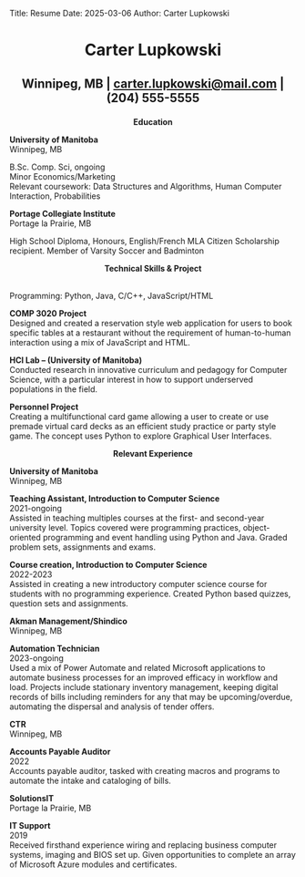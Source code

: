 Title: Resume
Date: 2025-03-06
Author: Carter Lupkowski

# <p align="center">Carter Lupkowski</p>
## <p align="center">Winnipeg, MB | carter.lupkowski@mail.com | (204) 555-5555</p>
**<p align="center">Education</p>**
**University of Manitoba**  
Winnipeg, MB  

B.Sc. Comp. Sci, ongoing  
Minor Economics/Marketing  
Relevant coursework: Data Structures and Algorithms, Human Computer Interaction, Probabilities  

**Portage Collegiate Institute**  
Portage la Prairie, MB  

High School Diploma, Honours, English/French 
MLA Citizen Scholarship recipient. Member of Varsity Soccer and Badminton  

**<p align="center">Technical Skills & Project</p>**  
Programming: Python, Java, C/C++, JavaScript/HTML  

**COMP 3020 Project**  
Designed and created a reservation style web application for users to book specific tables at a restaurant without the requirement of human-to-human interaction using a mix of JavaScript and HTML.  

**HCI Lab – (University of Manitoba)**  
Conducted research in innovative curriculum and pedagogy for Computer Science, with a particular interest in how to support underserved populations in the field.  

**Personnel Project**  
Creating a multifunctional card game allowing a user to create or use premade virtual card decks as an efficient study practice or party style game. The concept uses Python to explore Graphical User Interfaces.  

**<p align="center">Relevant Experience</p>**
**University of Manitoba**  
Winnipeg, MB  

**Teaching Assistant, Introduction to Computer Science**  
2021-ongoing  
Assisted in teaching multiples courses at the first- and second-year university level. Topics covered were programming practices, object-oriented programming and event handling using Python and Java. Graded problem sets, assignments and exams.  

**Course creation, Introduction to Computer Science**  
2022-2023  
Assisted in creating a new introductory computer science course for students with no programming experience. Created Python based quizzes, question sets and assignments.  

**Akman Management/Shindico**  
Winnipeg, MB  

**Automation Technician**  
2023-ongoing  
Used a mix of Power Automate and related Microsoft applications to automate business processes for an improved efficacy in workflow and load. Projects include stationary inventory management, keeping digital records of bills including reminders for any that may be upcoming/overdue, automating the dispersal and analysis of tender offers.  

**CTR**  
Winnipeg, MB  

**Accounts Payable Auditor**  
2022  
Accounts payable auditor, tasked with creating macros and programs to automate the intake and cataloging of bills.  

**SolutionsIT**  
Portage la Prairie, MB  

**IT Support**  
2019  
Received firsthand experience wiring and replacing business computer systems, imaging and BIOS set up. Given opportunities to complete an array of Microsoft Azure modules and certificates.
